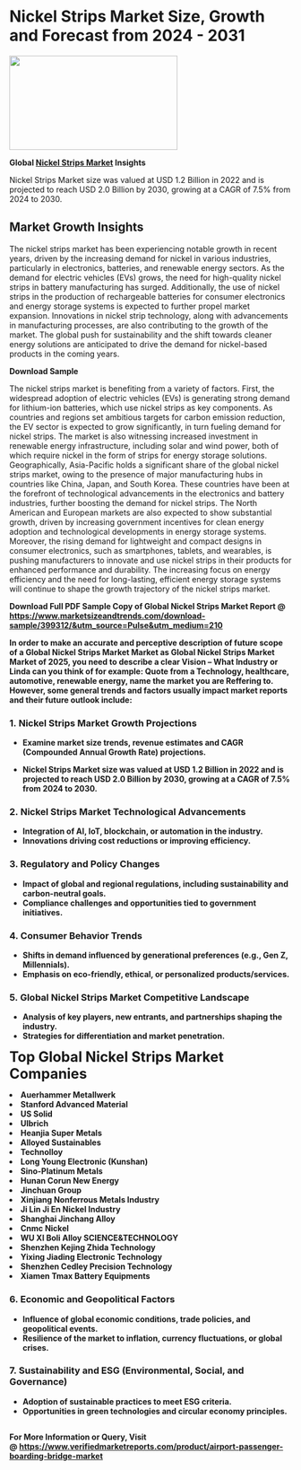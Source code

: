 <H1>Nickel Strips Market Size, Growth and Forecast from 2024 - 2031</H1><img class="aligncenter size-medium wp-image-584254" src="https://thirdeyenews.in/wp-content/uploads/2024/09/Global-Market-Research-300x168.jpeg" alt="" width="300" height="168" /><p><strong>Global&nbsp;<a href="https://www.marketsizeandtrends.com/download-sample/399312/&amp;utm_source=Pulse&amp;utm_medium=210">Nickel Strips Market</a> Insights</strong></p><p>Nickel Strips Market size was valued at USD 1.2 Billion in 2022 and is projected to reach USD 2.0 Billion by 2030, growing at a CAGR of 7.5% from 2024 to 2030.</p><p><h2>Market Growth Insights</h2> <p>The nickel strips market has been experiencing notable growth in recent years, driven by the increasing demand for nickel in various industries, particularly in electronics, batteries, and renewable energy sectors. As the demand for electric vehicles (EVs) grows, the need for high-quality nickel strips in battery manufacturing has surged. Additionally, the use of nickel strips in the production of rechargeable batteries for consumer electronics and energy storage systems is expected to further propel market expansion. Innovations in nickel strip technology, along with advancements in manufacturing processes, are also contributing to the growth of the market. The global push for sustainability and the shift towards cleaner energy solutions are anticipated to drive the demand for nickel-based products in the coming years.</p> <p><strong>Download Sample</strong></p> <p>The nickel strips market is benefiting from a variety of factors. First, the widespread adoption of electric vehicles (EVs) is generating strong demand for lithium-ion batteries, which use nickel strips as key components. As countries and regions set ambitious targets for carbon emission reduction, the EV sector is expected to grow significantly, in turn fueling demand for nickel strips. The market is also witnessing increased investment in renewable energy infrastructure, including solar and wind power, both of which require nickel in the form of strips for energy storage solutions. Geographically, Asia-Pacific holds a significant share of the global nickel strips market, owing to the presence of major manufacturing hubs in countries like China, Japan, and South Korea. These countries have been at the forefront of technological advancements in the electronics and battery industries, further boosting the demand for nickel strips. The North American and European markets are also expected to show substantial growth, driven by increasing government incentives for clean energy adoption and technological developments in energy storage systems. Moreover, the rising demand for lightweight and compact designs in consumer electronics, such as smartphones, tablets, and wearables, is pushing manufacturers to innovate and use nickel strips in their products for enhanced performance and durability. The increasing focus on energy efficiency and the need for long-lasting, efficient energy storage systems will continue to shape the growth trajectory of the nickel strips market.</p> <p><strong></p><p><span class=""><strong>Download Full PDF Sample Copy of Global Nickel Strips Market Report</strong> @ <a href="https://www.marketsizeandtrends.com/download-sample/399312/&amp;utm_source=Pulse&amp;utm_medium=210" target="_blank">https://www.marketsizeandtrends.com/download-sample/399312/&amp;utm_source=Pulse&amp;utm_medium=210</a></span></p><p>In order to make an accurate and perceptive description of future scope of a Global&nbsp;Nickel Strips Market Market as Global&nbsp;Nickel Strips Market Market of 2025, you need to describe a clear Vision &ndash; What Industry or Linda can you think of for example: Quote from a Technology, healthcare, automotive, renewable energy, name the market you are Reffering to. However, some general trends and factors usually impact market reports and their future outlook include:</p><h3>1.&nbsp;<strong>Nickel Strips Market Growth Projections</strong></h3><ul><li>Examine market size trends, revenue estimates and CAGR (Compounded Annual Growth Rate) projections.</li><li><p>Nickel Strips Market size was valued at USD 1.2 Billion in 2022 and is projected to reach USD 2.0 Billion by 2030, growing at a CAGR of 7.5% from 2024 to 2030.</p></li></ul><h3>2.&nbsp;<strong>Nickel Strips Market Technological Advancements</strong></h3><ul><li>Integration of AI, IoT, blockchain, or automation in the industry.</li><li>Innovations driving cost reductions or improving efficiency.</li></ul><h3>3.&nbsp;<strong>Regulatory and Policy Changes</strong></h3><ul><li>Impact of global and regional regulations, including sustainability and carbon-neutral goals.</li><li>Compliance challenges and opportunities tied to government initiatives.</li></ul><h3>4.&nbsp;<strong>Consumer Behavior Trends</strong></h3><ul><li>Shifts in demand influenced by generational preferences (e.g., Gen Z, Millennials).</li><li>Emphasis on eco-friendly, ethical, or personalized products/services.</li></ul><h3>5.&nbsp;<strong>Global Nickel Strips Market Competitive Landscape</strong></h3><ul><li>Analysis of key players, new entrants, and partnerships shaping the industry.</li><li>Strategies for differentiation and market penetration.</li></ul><p data-pm-slice="1 1 []"><span style="color: inherit; font-family: inherit; font-size: 25px;">Top Global Nickel Strips Market Companies</span></p><div class="" data-test-id=""><p><li>Auerhammer Metallwerk</li><li> Stanford Advanced Material</li><li> US Solid</li><li> Ulbrich</li><li> Heanjia Super Metals</li><li> Alloyed Sustainables</li><li> Technolloy</li><li> Long Young Electronic (Kunshan)</li><li> Sino-Platinum Metals</li><li> Hunan Corun New Energy</li><li> Jinchuan Group</li><li> Xinjiang Nonferrous Metals Industry</li><li> Ji Lin Ji En Nickel Industry</li><li> Shanghai Jinchang Alloy</li><li> Cnmc Nickel</li><li> WU XI Boli Alloy SCIENCE&TECHNOLOGY</li><li> Shenzhen Kejing Zhida Technology</li><li> Yixing Jiading Electronic Technology</li><li> Shenzhen Cedley Precision Technology</li><li> Xiamen Tmax Battery Equipments</li></p></div><h3>6.&nbsp;<strong>Economic and Geopolitical Factors</strong></h3><ul><li>Influence of global economic conditions, trade policies, and geopolitical events.</li><li>Resilience of the market to inflation, currency fluctuations, or global crises.</li></ul><h3>7.&nbsp;<strong>Sustainability and ESG (Environmental, Social, and Governance)</strong></h3><ul><li>Adoption of sustainable practices to meet ESG criteria.</li><li>Opportunities in green technologies and circular economy principles.</li></ul><h2><strong style="font-size: 14px;">For More Information or Query, Visit @&nbsp;</strong><a style="background-color: #ffffff; font-size: 14px;" href="https://www.marketsizeandtrends.com/report/nickel-strips-market/" target="_blank">https://www.verifiedmarketreports.com/product/airport-passenger-boarding-bridge-market</a></h2>

